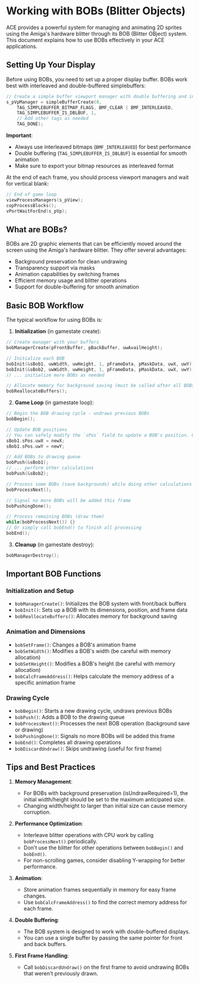 # Working with BOBs (Blitter Objects)

ACE provides a powerful system for managing and animating 2D sprites using the Amiga's hardware blitter through its BOB (Blitter OBject) system. This document explains how to use BOBs effectively in your ACE applications.

## Setting Up Your Display

Before using BOBs, you need to set up a proper display buffer. BOBs work best with interleaved and double-buffered simplebuffers:

```c
// Create a simple buffer viewport manager with double buffering and interleaved bitmap
s_pVpManager = simpleBufferCreate(0,
    TAG_SIMPLEBUFFER_BITMAP_FLAGS, BMF_CLEAR | BMF_INTERLEAVED,
    TAG_SIMPLEBUFFER_IS_DBLBUF, 1,
    // Add other tags as needed
    TAG_DONE);
```

**Important**: 
- Always use interleaved bitmaps (`BMF_INTERLEAVED`) for best performance
- Double buffering (`TAG_SIMPLEBUFFER_IS_DBLBUF`) is essential for smooth animation
- Make sure to export your bitmap resources as interleaved format

At the end of each frame, you should process viewport managers and wait for vertical blank:

```c
// End of game loop
viewProcessManagers(s_pView);
copProcessBlocks();
vPortWaitForEnd(s_pVp);
```

## What are BOBs?

BOBs are 2D graphic elements that can be efficiently moved around the screen using the Amiga's hardware blitter. They offer several advantages:

- Background preservation for clean undrawing
- Transparency support via masks
- Animation capabilities by switching frames
- Efficient memory usage and blitter operations
- Support for double-buffering for smooth animation

## Basic BOB Workflow

The typical workflow for using BOBs is:

1. **Initialization** (in gamestate create):
```c
// Create manager with your buffers
bobManagerCreate(pFrontBuffer, pBackBuffer, uwAvailHeight);

// Initialize each BOB
bobInit(&sBob1, uwWidth, uwHeight, 1, pFrameData, pMaskData, uwX, uwY);
bobInit(&sBob2, uwWidth, uwHeight, 1, pFrameData, pMaskData, uwX, uwY);
// ... initialize more BOBs as needed

// Allocate memory for background saving (must be called after all BOBs are initialized)
bobReallocateBuffers();
```

2. **Game Loop** (in gamestate loop):
```c
// Begin the BOB drawing cycle - undraws previous BOBs
bobBegin();

// Update BOB positions 
// You can safely modify the `sPos` field to update a BOB's position. Other fields should only be changed using the provided functions.
sBob1.sPos.uwX = newX;
sBob1.sPos.uwY = newY;

// Add BOBs to drawing queue
bobPush(&sBob1);
// ... perform other calculations
bobPush(&sBob2);

// Process some BOBs (save backgrounds) while doing other calculations
bobProcessNext();

// Signal no more BOBs will be added this frame
bobPushingDone();

// Process remaining BOBs (draw them)
while(bobProcessNext()) {}
// Or simply call bobEnd() to finish all processing
bobEnd();
```

3. **Cleanup** (in gamestate destroy):
```c
bobManagerDestroy();
```

## Important BOB Functions

### Initialization and Setup
- `bobManagerCreate()`: Initializes the BOB system with front/back buffers
- `bobInit()`: Sets up a BOB with its dimensions, position, and frame data
- `bobReallocateBuffers()`: Allocates memory for background saving

### Animation and Dimensions
- `bobSetFrame()`: Changes a BOB's animation frame
- `bobSetWidth()`: Modifies a BOB's width (be careful with memory allocation)
- `bobSetHeight()`: Modifies a BOB's height (be careful with memory allocation)
- `bobCalcFrameAddress()`: Helps calculate the memory address of a specific animation frame

### Drawing Cycle
- `bobBegin()`: Starts a new drawing cycle, undraws previous BOBs
- `bobPush()`: Adds a BOB to the drawing queue
- `bobProcessNext()`: Processes the next BOB operation (background save or drawing)
- `bobPushingDone()`: Signals no more BOBs will be added this frame
- `bobEnd()`: Completes all drawing operations
- `bobDiscardUndraw()`: Skips undrawing (useful for first frame)

## Tips and Best Practices

1. **Memory Management**:
   - For BOBs with background preservation (isUndrawRequired=1), the initial width/height should be set to the maximum anticipated size.
   - Changing width/height to larger than initial size can cause memory corruption.

2. **Performance Optimization**:
   - Interleave blitter operations with CPU work by calling `bobProcessNext()` periodically.
   - Don't use the blitter for other operations between `bobBegin()` and `bobEnd()`.
   - For non-scrolling games, consider disabling Y-wrapping for better performance.

3. **Animation**:
   - Store animation frames sequentially in memory for easy frame changes.
   - Use `bobCalcFrameAddress()` to find the correct memory address for each frame.

4. **Double Buffering**:
   - The BOB system is designed to work with double-buffered displays.
   - You can use a single buffer by passing the same pointer for front and back buffers.

5. **First Frame Handling**:
   - Call `bobDiscardUndraw()` on the first frame to avoid undrawing BOBs that weren't previously drawn.
